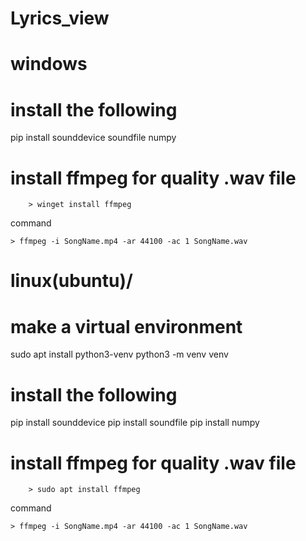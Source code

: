 # Lyrics_view


# windows

# install the following
pip install sounddevice soundfile numpy



# install ffmpeg for quality .wav file
    
        > winget install ffmpeg


command

    > ffmpeg -i SongName.mp4 -ar 44100 -ac 1 SongName.wav







# linux(ubuntu)/

# make a virtual environment
sudo apt install python3-venv
python3 -m venv venv


# install the following
pip install sounddevice
pip install soundfile
pip install numpy



# install ffmpeg for quality .wav file
    
        > sudo apt install ffmpeg


command

    > ffmpeg -i SongName.mp4 -ar 44100 -ac 1 SongName.wav



        

